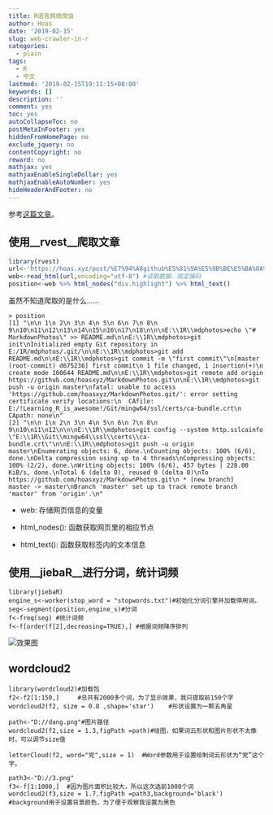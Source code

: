 ```yaml
---
title: R语言网络爬虫
author: Hoas
date: '2019-02-15'
slug: web-crawler-in-r
categories:
  - plain
tags:
  - R
  - 中文
lastmod: '2019-02-15T19:11:15+08:00'
keywords: []
description: ''
comment: yes
toc: yes
autoCollapseToc: no
postMetaInFooter: yes
hiddenFromHomePage: no
exclude_jquery: no
contentCopyright: no
reward: no
mathjax: yes
mathjaxEnableSingleDollar: yes
mathjaxEnableAutoNumber: yes
hideHeaderAndFooter: no
---
```

参考[这篇文章](https://mp.weixin.qq.com/s?__biz=MzIwNjU2NDcyMg==&mid=2247483918&idx=1&sn=c5edfea2a59c698359c202d50bfbb16c&chksm=971efe13a0697705745b847bdd285eb36da01a2c103a86c402631305c8680ee556e2e1b834b4&scene=21#wechat_redirect)。
<!--more-->

## 使用__rvest__爬取文章

```r
library(rvest)
url<-'https://hoas.xyz/post/%E7%94%A8github%E5%81%9A%E5%9B%BE%E5%BA%8A%E7%9A%84%E5%B0%9D%E8%AF%95/'
web<-read_html(url,encoding="utf-8") #读取数据，规定编码
position<-web %>% html_nodes("div.highlight") %>% html_text()
```
虽然不知道爬取的是什么……

```
> position
[1] "\n\n 1\n 2\n 3\n 4\n 5\n 6\n 7\n 8\n 9\n10\n11\n12\n13\n14\n15\n16\n17\n18\n\n\nE:\\1R\\mdphotos>echo \"# MarkdownPhotos\" >> README.md\n\nE:\\1R\\mdphotos>git init\nInitialized empty Git repository in E:/1R/mdphotos/.git/\n\nE:\\1R\\mdphotos>git add README.md\n\nE:\\1R\\mdphotos>git commit -m \"first commit\"\n[master (root-commit) d675236] first commit\n 1 file changed, 1 insertion(+)\n create mode 100644 README.md\n\nE:\\1R\\mdphotos>git remote add origin https://github.com/hoasxyz/MarkdownPhotos.git\n\nE:\\1R\\mdphotos>git push -u origin master\nfatal: unable to access 'https://github.com/hoasxyz/MarkdownPhotos.git/': error setting certificate verify locations:\n  CAfile: E:/!Learning_R_is_awesome!/Git/mingw64/ssl/certs/ca-bundle.crt\n  CApath: none\n"
[2] "\n\n 1\n 2\n 3\n 4\n 5\n 6\n 7\n 8\n 9\n10\n11\n12\n\n\nE:\\1R\\mdphotos>git config --system http.sslcainfo \"E:\\1R\\Git\\mingw64\\ssl\\certs\\ca-bundle.crt\"\n\nE:\\1R\\mdphotos>git push -u origin master\nEnumerating objects: 6, done.\nCounting objects: 100% (6/6), done.\nDelta compression using up to 4 threads\nCompressing objects: 100% (2/2), done.\nWriting objects: 100% (6/6), 457 bytes | 228.00 KiB/s, done.\nTotal 6 (delta 0), reused 0 (delta 0)\nTo https://github.com/hoasxyz/MarkdownPhotos.git\n * [new branch]      master -> master\nBranch 'master' set up to track remote branch 'master' from 'origin'.\n" 
```
- web: 存储网页信息的变量

- html_nodes(): 函数获取网页里的相应节点

- html_text(): 函数获取标签内的文本信息

## 使用__jiebaR__进行分词，统计词频

```
library(jiebaR)
engine_s<-worker(stop_word = "stopwords.txt")#初始化分词引擎并加载停用词。
seg<-segment(position,engine_s)#分词
f<-freq(seg) #统计词频
f<-f[order(f[2],decreasing=TRUE),] #根据词频降序排列
```
![效果图](http://mmbiz.qpic.cn/mmbiz_png/gCNQ1sBAAibmQOyyYg698ImDVpvz58N94c1UrKajGrfokZz9eVhCgpSI1N3CYEaREkV0feichaxztdEic1bksBGIg/640?wx_fmt=png&tp=webp&wxfrom=5&wx_lazy=1&wx_co=1)

## __wordcloud2__

```
library(wordcloud2)#加载包
f2<-f2[1:150,]     #总共有2000多个词，为了显示效果，我只提取前150个字
wordcloud2(f2, size = 0.8 ,shape='star')    #形状设置为一颗五角星
```

```
path<-"D://dang.png"#图片路径
wordcloud2(f2,size = 1.3,figPath =path)#绘图，如果词云形状和图片形状不太像时，可以调节size值
```

```
letterCloud(f2, word="党",size = 1)  #Word参数用于设置绘制词云形状为“党”这个字。
```

```
path3<-"D://3.png"
f3<-f[1:1000,]  #因为图片面积比较大，所以这次选前1000个词 
wordcloud2(f3,size = 1.7,figPath =path3,background='black') #background用于设置背景颜色，为了便于观察我设置为黑色
```